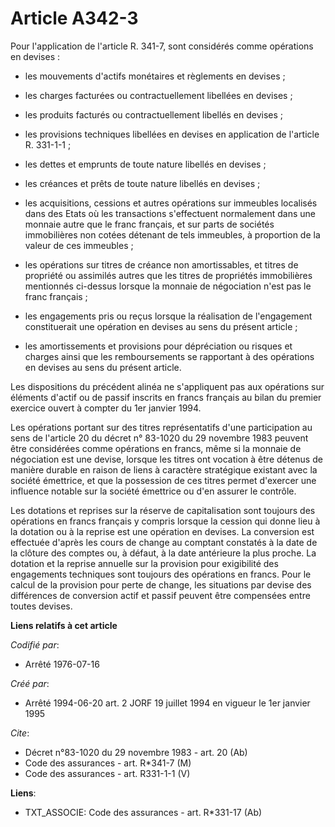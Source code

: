 # Article A342-3

Pour l'application de l'article R. 341-7, sont considérés comme opérations en devises :

- les mouvements d'actifs monétaires et règlements en devises ;

- les charges facturées ou contractuellement libellées en devises ;

- les produits facturés ou contractuellement libellés en devises ;

- les provisions techniques libellées en devises en application de l'article R. 331-1-1 ;

- les dettes et emprunts de toute nature libellés en devises ;

- les créances et prêts de toute nature libellés en devises ;

- les acquisitions, cessions et autres opérations sur immeubles localisés dans des Etats où les transactions s'effectuent
normalement dans une monnaie autre que le franc français, et sur parts de sociétés immobilières non cotées détenant de tels
immeubles, à proportion de la valeur de ces immeubles ;

- les opérations sur titres de créance non amortissables, et titres de propriété ou assimilés autres que les titres de
propriétés immobilières mentionnés ci-dessus lorsque la monnaie de négociation n'est pas le franc français ;

- les engagements pris ou reçus lorsque la réalisation de l'engagement constituerait une opération en devises au sens du
présent article ;

- les amortissements et provisions pour dépréciation ou risques et charges ainsi que les remboursements se rapportant à des
opérations en devises au sens du présent article.

Les dispositions du précédent alinéa ne s'appliquent pas aux opérations sur éléments d'actif ou de passif inscrits en francs
français au bilan du premier exercice ouvert à compter du 1er janvier 1994.

Les opérations portant sur des titres représentatifs d'une participation au sens de l'article 20 du décret n° 83-1020 du 29
novembre 1983 peuvent être considérées comme opérations en francs, même si la monnaie de négociation est une devise, lorsque
les titres ont vocation à être détenus de manière durable en raison de liens à caractère stratégique existant avec la société
émettrice, et que la possession de ces titres permet d'exercer une influence notable sur la société émettrice ou d'en assurer
le contrôle.

Les dotations et reprises sur la réserve de capitalisation sont toujours des opérations en francs français y compris lorsque
la cession qui donne lieu à la dotation ou à la reprise est une opération en devises. La conversion est effectuée d'après les
cours de change au comptant constatés à la date de la clôture des comptes ou, à défaut, à la date antérieure la plus proche.
La dotation et la reprise annuelle sur la provision pour exigibilité des engagements techniques sont toujours des opérations
en francs. Pour le calcul de la provision pour perte de change, les situations par devise des différences de conversion actif
et passif peuvent être compensées entre toutes devises.

**Liens relatifs à cet article**

_Codifié par_:

  - Arrêté 1976-07-16

_Créé par_:

  - Arrêté 1994-06-20 art. 2 JORF 19 juillet 1994 en vigueur le 1er janvier 1995

_Cite_:

  - Décret n°83-1020 du 29 novembre 1983 - art. 20 (Ab)
  - Code des assurances - art. R*341-7 (M)
  - Code des assurances - art. R331-1-1 (V)

**Liens**:

  - TXT_ASSOCIE: Code des assurances - art. R*331-17 (Ab)
